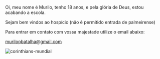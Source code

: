 Oi, meu nome é Murilo,
tenho 18 anos,
e pela glória de Deus, estou acabando a escola.

Sejam bem vindos ao hospício (não é permitido entrada de palmeirense)

Para entrar em contato com vossa majestade utilize o email abaixo:

murilopbatalha@gmail.com

![corinthians-mundial](https://github.com/user-attachments/assets/610ada66-0b15-44c1-b066-49104e6fb179)
